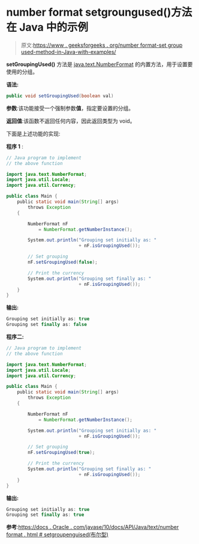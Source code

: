 # number format setgroungused()方法在 Java 中的示例

> 原文:[https://www . geeksforgeeks . org/number format-set group used-method-in-Java-with-examples/](https://www.geeksforgeeks.org/numberformat-setgroupingused-method-in-java-with-examples/)

**setGroupingUsed()** 方法是 [java.text.NumberFormat](https://www.geeksforgeeks.org/numberformat-class-java/) 的内置方法，用于设置要使用的分组。

**语法:**

```java
public void setGroupingUsed(boolean val)
```

**参数**:该功能接受一个强制参数**值**，指定要设置的分组。

**返回值**:该函数不返回任何内容，因此返回类型为 void。

下面是上述功能的实现:

**程序 1** :

```java
// Java program to implement
// the above function

import java.text.NumberFormat;
import java.util.Locale;
import java.util.Currency;

public class Main {
    public static void main(String[] args)
        throws Exception
    {

        NumberFormat nF
            = NumberFormat.getNumberInstance();

        System.out.println("Grouping set initially as: "
                           + nF.isGroupingUsed());

        // Set grouping
        nF.setGroupingUsed(false);

        // Print the currency
        System.out.println("Grouping set finally as: "
                           + nF.isGroupingUsed());
    }
}
```

**输出:**

```java
Grouping set initially as: true
Grouping set finally as: false

```

**程序二:**

```java
// Java program to implement
// the above function

import java.text.NumberFormat;
import java.util.Locale;
import java.util.Currency;

public class Main {
    public static void main(String[] args)
        throws Exception
    {

        NumberFormat nF
            = NumberFormat.getNumberInstance();

        System.out.println("Grouping set initially as: "
                           + nF.isGroupingUsed());

        // Set grouping
        nF.setGroupingUsed(true);

        // Print the currency
        System.out.println("Grouping set finally as: "
                           + nF.isGroupingUsed());
    }
}
```

**输出:**

```java
Grouping set initially as: true
Grouping set finally as: true

```

**参考**:[https://docs . Oracle . com/javase/10/docs/API/Java/text/number format . html # setgroupenguised(布尔型)](https://docs.oracle.com/javase/10/docs/api/java/text/NumberFormat.html#setGroupingUsed(boolean))
